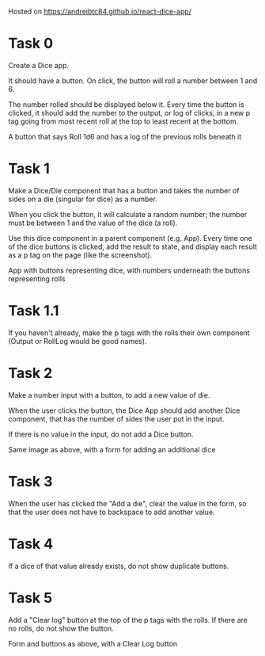 Hosted on https://andreibtc84.github.io/react-dice-app/

# Task 0

Create a Dice app.

It should have a button. On click, the button will roll a number between 1 and 6.

The number rolled should be displayed below it. Every time the button is clicked, it should add the number to the output, or log of clicks, in a new p tag going from most recent roll at the top to least recent at the bottom.

A button that says Roll 1d6 and has a log of the previous rolls beneath it

# Task 1

Make a Dice/Die component that has a button and takes the number of sides on a die (singular for dice) as a number.

When you click the button, it will calculate a random number; the number must be between 1 and the value of the dice (a roll).

Use this dice component in a parent component (e.g. App). Every time one of the dice buttons is clicked, add the result to state, and display each result as a p tag on the page (like the screenshot).

App with buttons representing dice, with numbers underneath the buttons representing rolls

# Task 1.1

If you haven't already, make the p tags with the rolls their own component (Output or RollLog would be good names).

# Task 2

Make a number input with a button, to add a new value of die.

When the user clicks the button, the Dice App should add another Dice component, that has the number of sides the user put in the input.

If there is no value in the input, do not add a Dice button.

Same image as above, with a form for adding an additional dice

# Task 3

When the user has clicked the "Add a die", clear the value in the form, so that the user does not have to backspace to add another value.

# Task 4

If a dice of that value already exists, do not show duplicate buttons.

# Task 5

Add a "Clear log" button at the top of the p tags with the rolls. If there are no rolls, do not show the button.

Form and buttons as above, with a Clear Log button
